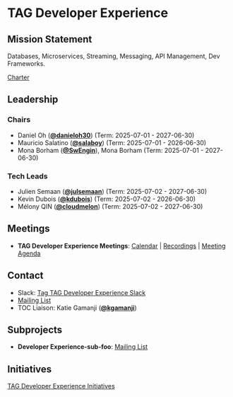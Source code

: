 # TAG Developer Experience

## Mission Statement
Databases, Microservices, Streaming, Messaging, API Management, Dev Frameworks.


[Charter](./charter.md)

## Leadership
### Chairs
- Daniel Oh (**[@danieloh30](https://github.com/danieloh30)**) (Term: 2025-07-01 - 2027-06-30)
- Mauricio Salatino (**[@salaboy](https://github.com/salaboy)**) (Term: 2025-07-01 - 2026-06-30)
- Mona Borham (**[@SwEngin](https://github.com/SwEngin)**), Mona Borham (Term: 2025-07-01 - 2027-06-30)
### Tech Leads
- Julien Semaan (**[@julsemaan](https://github.com/julsemaan)**) (Term: 2025-07-02 - 2027-06-30)
- Kevin Dubois (**[@kdubois](https://github.com/kdubois)**) (Term: 2025-07-02 - 2026-06-30)
- Mélony QIN (**[@cloudmelon](https://github.com/cloudmelon)**) (Term: 2025-07-02 - 2027-06-30)

## Meetings
- **TAG Developer Experience Meetings**: [Calendar](https://zoom-lfx.platform.linuxfoundation.org/meetings/tag-developer-experience?view=list) | [Recordings](https://www.youtube.com/@CNCFTAGDeveloperExperience) | [Meeting Agenda](https://docs.google.com/document/d/1dRS0DUzp3TY-u-iKmCdk_fuGZHaYfI4_TG1A6Ponxws/edit?usp=sharing)

## Contact
- Slack: [Tag TAG Developer Experience Slack](https://cloud-native.slack.com/archives/C08KGCXB458)
- [Mailing List](https://lists.cncf.io/g/cncf-tag-developer-experience/)
- TOC Liaison: Katie Gamanji (**[@kgamanji](https://github.com/kgamanji)**)

## Subprojects
- **Developer Experience-sub-foo**: [Mailing List](https://lists.cncf.io/g/cncf-tag-developer-experience/)
## Initiatives
[TAG Developer Experience Initiatives](https://github.com/cncf/toc/issues?q=label%3Atag%2Fdeveloper-experience-initiative)